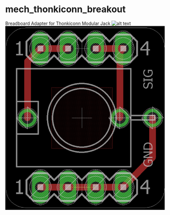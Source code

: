 # mech_thonkiconn_breakout
Breadboard Adapter for Thonkiconn Modular Jack
![alt text](thonkiconn_breakout.png "Description goes here")
![alt text](thonkiconn_breakout_pcb.png "Description goes here")
